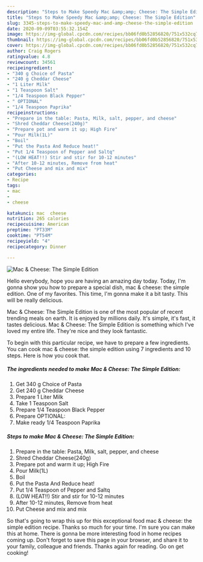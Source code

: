 ```yaml
---
description: "Steps to Make Speedy Mac &amp;amp; Cheese: The Simple Edition"
title: "Steps to Make Speedy Mac &amp;amp; Cheese: The Simple Edition"
slug: 3345-steps-to-make-speedy-mac-and-amp-cheese-the-simple-edition
date: 2020-09-09T03:55:32.154Z
image: https://img-global.cpcdn.com/recipes/bb06fd0b52856820/751x532cq70/mac-cheese-the-simple-edition-recipe-main-photo.jpg
thumbnail: https://img-global.cpcdn.com/recipes/bb06fd0b52856820/751x532cq70/mac-cheese-the-simple-edition-recipe-main-photo.jpg
cover: https://img-global.cpcdn.com/recipes/bb06fd0b52856820/751x532cq70/mac-cheese-the-simple-edition-recipe-main-photo.jpg
author: Craig Rogers
ratingvalue: 4.8
reviewcount: 34561
recipeingredient:
- "340 g Choice of Pasta"
- "240 g Cheddar Cheese"
- "1 Liter Milk"
- "1 Teaspoon Salt"
- "1/4 Teaspoon Black Pepper"
- " OPTIONAL"
- "1/4 Teaspoon Paprika"
recipeinstructions:
- "Prepare in the table: Pasta, Milk, salt, pepper, and cheese"
- "Shred Cheddar Cheese(240g)"
- "Prepare pot and warm it up; High Fire"
- "Pour Milk(1L)"
- "Boil"
- "Put the Pasta And Reduce heat!"
- "Put 1/4 Teaspoon of Pepper and Saltq"
- "(LOW HEAT!!) Stir and stir for 10-12 minutes"
- "After 10-12 minutes, Remove from heat"
- "Put Cheese and mix and mix"
categories:
- Recipe
tags:
- mac
- 
- cheese

katakunci: mac  cheese 
nutrition: 265 calories
recipecuisine: American
preptime: "PT33M"
cooktime: "PT54M"
recipeyield: "4"
recipecategory: Dinner

---
```



![Mac &amp; Cheese: The Simple Edition](https://img-global.cpcdn.com/recipes/bb06fd0b52856820/751x532cq70/mac-cheese-the-simple-edition-recipe-main-photo.jpg)

Hello everybody, hope you are having an amazing day today. Today, I'm gonna show you how to prepare a special dish, mac &amp; cheese: the simple edition. One of my favorites. This time, I'm gonna make it a bit tasty. This will be really delicious.

Mac &amp; Cheese: The Simple Edition is one of the most popular of recent trending meals on earth. It is enjoyed by millions daily. It's simple, it's fast, it tastes delicious. Mac &amp; Cheese: The Simple Edition is something which I've loved my entire life. They're nice and they look fantastic.




To begin with this particular recipe, we have to prepare a few ingredients. You can cook mac &amp; cheese: the simple edition using 7 ingredients and 10 steps. Here is how you cook that.

<!--inarticleads1-->

##### The ingredients needed to make Mac &amp; Cheese: The Simple Edition:

1. Get 340 g Choice of Pasta
1. Get 240 g Cheddar Cheese
1. Prepare 1 Liter Milk
1. Take 1 Teaspoon Salt
1. Prepare 1/4 Teaspoon Black Pepper
1. Prepare  OPTIONAL:
1. Make ready 1/4 Teaspoon Paprika




<!--inarticleads2-->

##### Steps to make Mac &amp; Cheese: The Simple Edition:

1. Prepare in the table: Pasta, Milk, salt, pepper, and cheese
1. Shred Cheddar Cheese(240g)
1. Prepare pot and warm it up; High Fire
1. Pour Milk(1L)
1. Boil
1. Put the Pasta And Reduce heat!
1. Put 1/4 Teaspoon of Pepper and Saltq
1. (LOW HEAT!!) Stir and stir for 10-12 minutes
1. After 10-12 minutes, Remove from heat
1. Put Cheese and mix and mix




So that's going to wrap this up for this exceptional food mac &amp; cheese: the simple edition recipe. Thanks so much for your time. I'm sure you can make this at home. There is gonna be more interesting food in home recipes coming up. Don't forget to save this page in your browser, and share it to your family, colleague and friends. Thanks again for reading. Go on get cooking!

